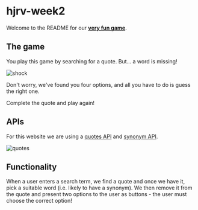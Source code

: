 # hjrv-week2

Welcome to the README for our [**very fun game**](https://fac19.github.io/hjrv-week2/).

## The game

You play this game by searching for a quote. But... a word is missing!

![shock](https://media.giphy.com/media/3oEjHKvjqt5pssL99C/giphy.gif)

Don't worry, we've found you four options, and all you have to do is guess the right one.

Complete the quote and play again!

## APIs

For this website we are using a [quotes API](https://quotes.rest/) and [synonym API](https://www.wordsapi.com/docs/).

![quotes](https://media.giphy.com/media/ToMjGpuCdMbNmol1HBm/giphy.gif)

## Functionality

When a user enters a search term, we find a quote and once we have it, pick a suitable word (i.e. likely to have a synonym). We then remove it from the quote and present two options to the user as buttons - the user must choose the correct option!
